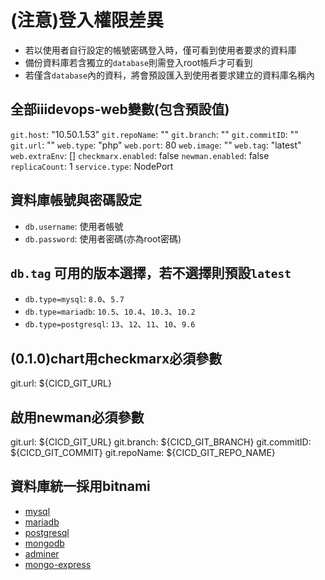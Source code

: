 # (注意)登入權限差異
* 若以使用者自行設定的帳號密碼登入時，僅可看到使用者要求的資料庫
* 備份資料庫若含獨立的`database`則需登入root帳戶才可看到
* 若僅含`database`內的資料，將會預設匯入到使用者要求建立的資料庫名稱內

## 全部iiidevops-web變數(包含預設值)
`git.host`: "10.50.1.53"
`git.repoName`: ""
`git.branch`: ""
`git.commitID`: ""
`git.url`: ""
`web.type`: "php"
`web.port`: 80
`web.image`: ""
`web.tag`: "latest"
`web.extraEnv`: []
`checkmarx.enabled`: false
`newman.enabled`: false
`replicaCount`: 1
`service.type`: NodePort

## 資料庫帳號與密碼設定
* `db.username`: 使用者帳號
* `db.password`: 使用者密碼(亦為root密碼)

## `db.tag` 可用的版本選擇，若不選擇則預設`latest`
* `db.type=mysql`: `8.0`、`5.7`
* `db.type=mariadb`: `10.5`、`10.4`、`10.3`、`10.2`
* `db.type=postgresql`: `13`、`12`、`11`、`10`、`9.6`

## (0.1.0)chart用checkmarx必須參數
git.url: ${CICD_GIT_URL}

## 啟用newman必須參數 
git.url: ${CICD_GIT_URL}
git.branch: ${CICD_GIT_BRANCH}
git.commitID: ${CICD_GIT_COMMIT}
git.repoName: ${CICD_GIT_REPO_NAME}

## 資料庫統一採用bitnami
* [mysql](https://hub.docker.com/r/bitnami/mysql/)
* [mariadb](https://hub.docker.com/r/bitnami/mariadb)
* [postgresql](https://hub.docker.com/r/bitnami/postgresql)
* [mongodb](https://hub.docker.com/r/bitnami/mongodb)
* [adminer](https://hub.docker.com/_/adminer)
* [mongo-express](https://hub.docker.com/_/mongo-express)